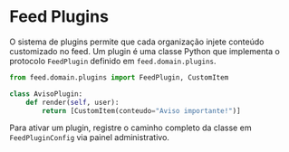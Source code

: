 # Feed Plugins

O sistema de plugins permite que cada organização injete conteúdo customizado no
feed. Um plugin é uma classe Python que implementa o protocolo
`FeedPlugin` definido em `feed.domain.plugins`.

```python
from feed.domain.plugins import FeedPlugin, CustomItem

class AvisoPlugin:
    def render(self, user):
        return [CustomItem(conteudo="Aviso importante!")]
```

Para ativar um plugin, registre o caminho completo da classe em
`FeedPluginConfig` via painel administrativo.
